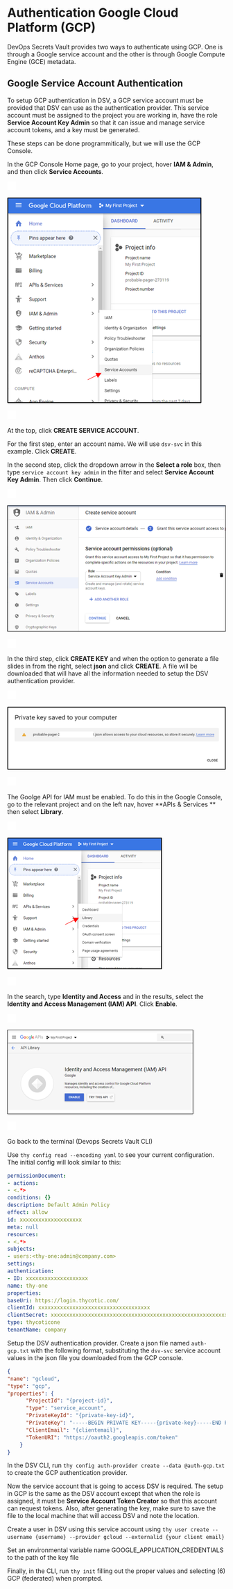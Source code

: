 [title]: # (Authentication: GCP)
[tags]: # (DevOps Secrets Vault,DSV,)
[priority]: # (5600)

# Authentication Google Cloud Platform (GCP)

DevOps Secrets Vault provides two ways to authenticate using GCP.  One is through a Google service account and the other is through Google Compute Engine (GCE) metadata. 

## Google Service Account Authentication

To setup GCP authentication in DSV, a GCP service account must be provided that DSV can use as the authentication provider.  This service account must be assigned to the project you are working in, have the role **Service Account Key Admin** so that it can issue and manage service account tokens, and a key must be generated.

These steps can be done programmitically, but we will use the GCP Console.

In the GCP Console Home page, go to your project, hover **IAM & Admin**, and then click **Service Accounts**.  

![](./images/spacer.png)

![](./images/gcpiam.png)

![](./images/spacer.png)

At the top, click **CREATE SERVICE ACCOUNT**.  

For the first step, enter an account name.  We will use `dsv-svc` in this example.  Click **CREATE**.

In the second step, click the dropdown arrow in the **Select a role** box, then type `service account key admin` in the filter and select **Service Account Key Admin**.  Then click **Continue**.

![](./images/spacer.png)

![](./images/servicekeyadmin.png)

![](./images/spacer.png)

In the third step, click **CREATE KEY** and when the option to generate a file slides in from the right, select **json** and click **CREATE**.  A file will be downloaded that will have all the information needed to setup the DSV authentication provider.

![](./images/spacer.png)

![](./images/privatekey.png)

![](./images/spacer.png)


The Goolge API for IAM must be enabled.  To do this in the Google Console, go to the relevant project and on the left nav, hover **APIs & Services ** then select **Library**.

![](./images/spacer.png)

![](./images/iamapi.png)

![](./images/spacer.png)

In the search, type **Identity and Access** and in the results, select the **Identity and Access Management (IAM) API**.  Click **Enable**.

![](./images/spacer.png)

![](./images/iamapienable.png)

![](./images/spacer.png)

Go back to the terminal (Devops Secrets Vault CLI)

Use `thy config read --encoding yaml` to see your current configuration.  The initial config will look similar to this:

```yaml
permissionDocument:
- actions:
- <.*>
conditions: {}
description: Default Admin Policy
effect: allow
id: xxxxxxxxxxxxxxxxxxxx
meta: null
resources:
- <.*>
subjects:
- users:<thy-one:admin@company.com>
settings:
authentication:
- ID: xxxxxxxxxxxxxxxxxxxx
name: thy-one
properties:
baseUri: https://login.thycotic.com/
clientId: xxxxxxxxxxxxxxxxxxxxxxxxxxxxxxxxxxxx
clientSecret: xxxxxxxxxxxxxxxxxxxxxxxxxxxxxxxxxxxxxxxxxxxxxxxxxxxxxxxxxxxxxxxx
type: thycoticone
tenantName: company
```


Setup the DSV authentication provider.  Create a json file named `auth-gcp.txt` with the following format, substituting the `dsv-svc` service account values in the json file you downloaded from the GCP console.

```json
{
"name": "gcloud",
"type": "gcp",
"properties": {
	  "ProjectId": "{project-id}",
	  "type": "service_account",
	  "PrivateKeyId": "{private-key-id}",
	  "PrivateKey": "-----BEGIN PRIVATE KEY-----{private-key}-----END PRIVATE KEY-----\n",
	  "ClientEmail": "{clientemail}",
	  "TokenURI": "https://oauth2.googleapis.com/token"
	}
}
```
In the DSV CLI, run `thy config auth-provider create --data @auth-gcp.txt` to create the GCP authentication provider.

Now the service account that is going to access DSV is required.  The setup in GCP is the same as the DSV account except that when the role is assigned, it must be **Service Account Token Creator** so that this account can request tokens.  Also, after generating the key, make sure to save the file to the local machine that will access DSV and note the location.

Create a user in DSV using this service account using `thy user create --username {username} --provider gcloud --externalid {your client email}`

Set an environmental variable name GOOGLE_APPLICATION_CREDENTIALS to the path of the key file

Finally, in the CLI, run `thy init` filling out the proper values and selecting (6) GCP (federated) when prompted.



